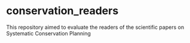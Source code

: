 # conservation_readers
This repository aimed to evaluate the readers of the scientific papers on Systematic Conservation Planning
